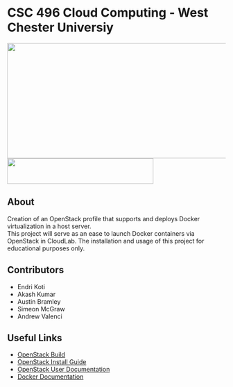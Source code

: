 # CSC 496 Cloud Computing - West Chester Universiy

<img src="https://github.com/ab922530/496-cloud-project/blob/master/images/openstack-docker.png" width="519" height="266"><img src="https://github.com/ab922530/496-cloud-project/blob/master/images/cloudlab-image.png" width="337" height="59">

## About
Creation of an OpenStack profile that supports and deploys Docker virtualization in a host server.  
This project will serve as an ease to launch Docker containers via OpenStack in CloudLab.
The installation and usage of this project for educational purposes only.

## Contributors
- Endri Koti
- Akash Kumar
- Austin Bramley
- Simeon McGraw
- Andrew Valenci

## Useful Links
- [OpenStack Build](https://gitlab.flux.utah.edu/johnsond/openstack-build-ubuntu)
- [OpenStack Install Guide](https://docs.openstack.org/install-guide/overview.html)
- [OpenStack User Documentation](https://docs.openstack.org/python-openstackclient/latest/cli/index.html)
- [Docker Documentation](https://docs.docker.com/)
